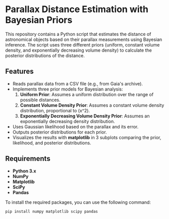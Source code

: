 # Parallax Distance Estimation with Bayesian Priors

This repository contains a Python script that estimates the distance of astronomical objects based on their parallax measurements using Bayesian inference. The script uses three different priors (uniform, constant volume density, and exponentially decreasing volume density) to calculate the posterior distributions of the distance.

## Features
- Reads parallax data from a CSV file (e.g., from Gaia's archive).
- Implements three prior models for Bayesian analysis:
  1. **Uniform Prior**: Assumes a uniform distribution over the range of possible distances.
  2. **Constant Volume Density Prior**: Assumes a constant volume density distribution, proportional to \(x^2\).
  3. **Exponentially Decreasing Volume Density Prior**: Assumes an exponentially decreasing density distribution.
- Uses Gaussian likelihood based on the parallax and its error.
- Outputs posterior distributions for each prior.
- Visualizes the results with **matplotlib** in 3 subplots comparing the prior, likelihood, and posterior distributions.

## Requirements
- **Python 3.x**
- **NumPy**
- **Matplotlib**
- **SciPy**
- **Pandas**

To install the required packages, you can use the following command:

```bash
pip install numpy matplotlib scipy pandas

